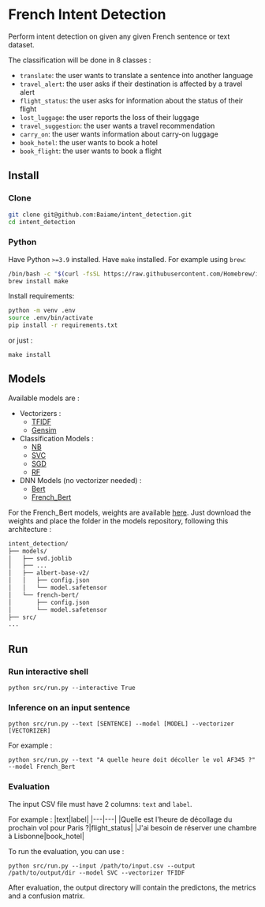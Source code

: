 # French Intent Detection

Perform intent detection on given any given French sentence or text dataset.

The classification will be done in 8 classes :
- `translate`: the user wants to translate a sentence into another language
- `travel_alert`: the user asks if their destination is affected by a travel alert
- `flight_status`: the user asks for information about the status of their flight
- `lost_luggage`: the user reports the loss of their luggage
- `travel_suggestion`: the user wants a travel recommendation
- `carry_on`: the user wants information about carry-on luggage
- `book_hotel`: the user wants to book a hotel
- `book_flight`: the user wants to book a flight

## Install

### Clone

```bash
git clone git@github.com:Baiame/intent_detection.git
cd intent_detection
```

### Python

Have Python `>=3.9` installed.
Have `make` installed. For example using `brew`:
```bash
/bin/bash -c "$(curl -fsSL https://raw.githubusercontent.com/Homebrew/install/HEAD/install.sh)"
brew install make
```

Install requirements:
```bash
python -m venv .env
source .env/bin/activate
pip install -r requirements.txt
```

or just :
```
make install
```

## Models
Available models are :
- Vectorizers :
  - [TFIDF](https://medium.com/@cmukesh8688/tf-idf-vectorizer-scikit-learn-dbc0244a911a)
  - [Gensim](https://fauconnier.github.io/)
- Classification Models :
  - [NB](https://scikit-learn.org/stable/modules/generated/sklearn.naive_bayes.MultinomialNB.html)
  - [SVC](https://scikit-learn.org/stable/modules/generated/sklearn.svm.SVC.html)
  - [SGD](https://scikit-learn.org/stable/modules/generated/sklearn.linear_model.SGDClassifier.html)
  - [RF](https://scikit-learn.org/stable/modules/generated/sklearn.ensemble.RandomForestClassifier.html)
- DNN Models (no vectorizer needed) :
  - [Bert](https://huggingface.co/albert/albert-base-v2)
  - [French_Bert](https://huggingface.co/dbmdz/bert-base-french-europeana-cased)


For the French_Bert models, weights are available [here](https://we.tl/t-FxKdwjOnw4).
Just download the weights and place the folder in the models repository, following this architecture :

```md
intent_detection/
├── models/
│   ├── svd.joblib
│   ├── ...
│   ├── albert-base-v2/
│   │   ├── config.json
│   │   └── model.safetensor
│   └── french-bert/
│       ├── config.json
│       └── model.safetensor
├── src/
...

```

## Run
### Run interactive shell
```
python src/run.py --interactive True
```

### Inference on an input sentence
```
python src/run.py --text [SENTENCE] --model [MODEL] --vectorizer [VECTORIZER]
```

For example :
```
python src/run.py --text "A quelle heure doit décoller le vol AF345 ?" --model French_Bert
```

### Evaluation
The input CSV file must have 2 columns: `text` and `label`.

For example :
|text|label|
|---|---|
|Quelle est l'heure de décollage du prochain vol pour Paris ?|flight_status|
|J'ai besoin de réserver une chambre à Lisbonne|book_hotel|

To run the evaluation, you can use :
```
python src/run.py --input /path/to/input.csv --output /path/to/output/dir --model SVC --vectorizer TFIDF
```
After evaluation, the output directory will contain the predictons, the metrics and a confusion matrix.